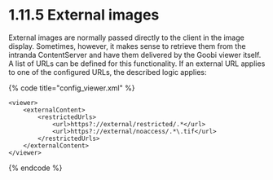 # 1.11.5 External images

External images are normally passed directly to the client in the image display. Sometimes, however, it makes sense to retrieve them from the intranda ContentServer and have them delivered by the Goobi viewer itself. A list of URLs can be defined for this functionality. If an external URL applies to one of the configured URLs, the described logic applies:

{% code title="config\_viewer.xml" %}
```markup
<viewer>
    <externalContent>
        <restrictedUrls>
            <url>https?://external/restricted/.*</url>
            <url>https?://external/noaccess/.*\.tif</url>
        </restrictedUrls>
    </externalContent>
</viewer>
```
{% endcode %}


